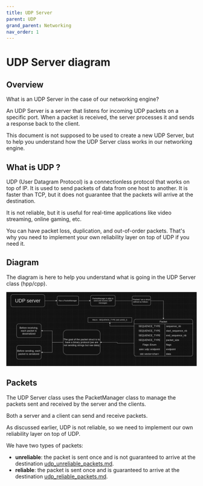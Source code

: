 ```yaml
---
title: UDP Server
parent: UDP
grand_parent: Networking
nav_order: 1
---
```


# UDP Server diagram

## Overview

What is an UDP Server in the case of our networking engine?

An UDP Server is a server that listens for incoming UDP packets on a specific port. When a packet is received, the server processes it and sends a response back to the client.

This document is not supposed to be used to create a new UDP Server, but to help you understand how the UDP Server class works in our networking engine.

## What is UDP ? 

UDP (User Datagram Protocol) is a connectionless protocol that works on top of IP. It is used to send packets of data from one host to another. It is faster than TCP, but it does not guarantee that the packets will arrive at the destination.

It is not reliable, but it is useful for real-time applications like video streaming, online gaming, etc.

You can have packet loss, duplication, and out-of-order packets. That's why you need to implement your own reliability layer on top of UDP if you need it.

## Diagram

The diagram is here to help you understand what is going in the UDP Server class (hpp/cpp).

![UDP server diagram](image.png)

## Packets

The UDP Server class uses the PacketManager class to manage the packets sent and received by the server and the clients.

Both a server and a client can send and receive packets.

As discussed earlier, UDP is not reliable, so we need to implement our own reliability layer on top of UDP.

We have two types of packets:
- **unreliable**: the packet is sent once and is not guaranteed to arrive at the destination [udp_unreliable_packets.md](udp_unreliable_packets.md).
- **reliable**: the packet is sent once and is guaranteed to arrive at the destination [udp_reliable_packets.md](udp_reliable_packets.md).